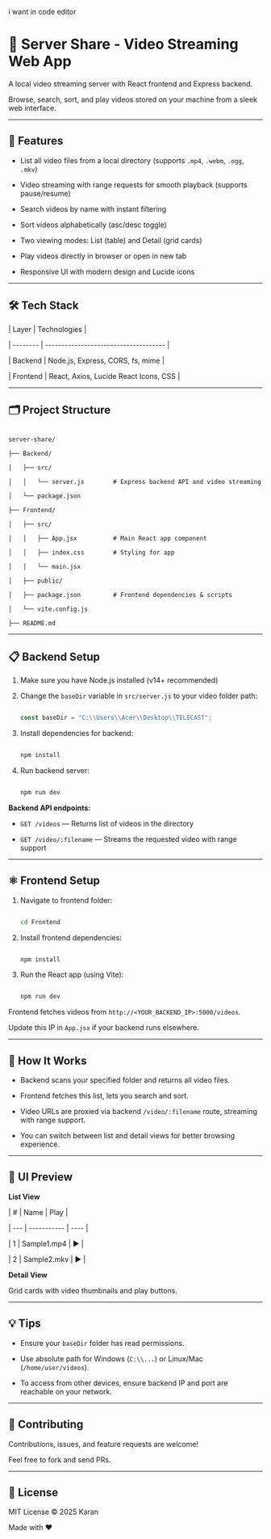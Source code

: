 

i want in code editor



# 🎥 Server Share - Video Streaming Web App



A local video streaming server with React frontend and Express backend.

Browse, search, sort, and play videos stored on your machine from a sleek web interface.



---



## 🚀 Features



- List all video files from a local directory (supports `.mp4`, `.webm`, `.ogg`, `.mkv`)

- Video streaming with range requests for smooth playback (supports pause/resume)

- Search videos by name with instant filtering

- Sort videos alphabetically (asc/desc toggle)

- Two viewing modes: List (table) and Detail (grid cards)

- Play videos directly in browser or open in new tab

- Responsive UI with modern design and Lucide icons



---



## 🛠 Tech Stack



| Layer    | Technologies                          |

| -------- | ------------------------------------- |

| Backend  | Node.js, Express, CORS, fs, mime      |

| Frontend | React, Axios, Lucide React Icons, CSS |



---



## 🗂 Project Structure



```

server-share/

├── Backend/

│   ├── src/

│   │   └── server.js        # Express backend API and video streaming

│   └── package.json

├── Frontend/

│   ├── src/

│   │   ├── App.jsx          # Main React app component

│   │   ├── index.css        # Styling for app

│   │   └── main.jsx

│   ├── public/

│   ├── package.json         # Frontend dependencies & scripts

│   └── vite.config.js

├── README.md

```



---



## 📋 Backend Setup



1. Make sure you have Node.js installed (v14+ recommended)



2. Change the `baseDir` variable in `src/server.js` to your video folder path:



   ```js

   const baseDir = "C:\\Users\\Acer\\Desktop\\TELECAST";

   ```



3. Install dependencies for backend:



   ```sh

   npm install

   ```



4. Run backend server:

   ```sh

   npm run dev

   ```



**Backend API endpoints:**



- `GET /videos` — Returns list of videos in the directory

- `GET /video/:filename` — Streams the requested video with range support



---



## ⚛️ Frontend Setup



1. Navigate to frontend folder:



   ```sh

   cd Frontend

   ```



2. Install frontend dependencies:



   ```sh

   npm install

   ```



3. Run the React app (using Vite):

   ```sh

   npm run dev

   ```



Frontend fetches videos from `http://<YOUR_BACKEND_IP>:5000/videos`.

Update this IP in `App.jsx` if your backend runs elsewhere.



---



## 🔧 How It Works



- Backend scans your specified folder and returns all video files.

- Frontend fetches this list, lets you search and sort.

- Video URLs are proxied via backend `/video/:filename` route, streaming with range support.

- You can switch between list and detail views for better browsing experience.



---



## 🎨 UI Preview



**List View**



| #   | Name        | Play |

| --- | ----------- | ---- |

| 1   | Sample1.mp4 | ▶️   |

| 2   | Sample2.mkv | ▶️   |



**Detail View**

Grid cards with video thumbnails and play buttons.



---



## 💡 Tips



- Ensure your `baseDir` folder has read permissions.

- Use absolute path for Windows (`C:\\...`) or Linux/Mac (`/home/user/videos`).

- To access from other devices, ensure backend IP and port are reachable on your network.



---



## 🤝 Contributing



Contributions, issues, and feature requests are welcome!

Feel free to fork and send PRs.



---



## 📜 License



MIT License © 2025 Karan



Made with ❤️



